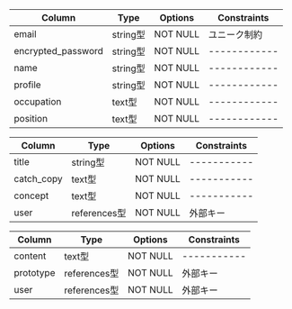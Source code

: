 <!-- usersテーブル -->
| Column             | Type     | Options  | Constraints  |
| ------------------ | -------- | -------- | ------------ |
| email              | string型 | NOT NULL | ユニーク制約 |
| encrypted_password | string型 | NOT NULL | ------------ |
| name               | string型 | NOT NULL | ------------ |
| profile            | string型 | NOT NULL | ------------ |
| occupation         | text型   | NOT NULL | ------------ |
| position           | text型   | NOT NULL | ------------ |

<!-- prototypesテーブル -->
| Column     | Type         | Options  | Constraints |
| ---------- | ------------ | -------- | ----------- |
| title      | string型     | NOT NULL | ----------- |
| catch_copy | text型       | NOT NULL | ----------- |
| concept    | text型       | NOT NULL | ----------- |
| user       | references型 | NOT NULL | 外部キー    |

<!-- commentsテーブル -->
| Column    | Type         | Options  | Constraints |
| --------- | ------------ | -------- | ----------- |
| content   | text型       | NOT NULL | ----------- |
| prototype | references型 | NOT NULL | 外部キー    |
| user      | references型 | NOT NULL | 外部キー    |
